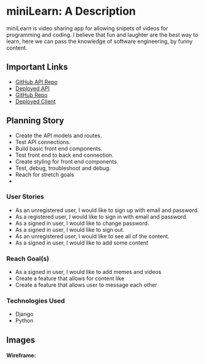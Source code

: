 # miniLearn: A Description

miniLearn is video sharing app for allowing snipets of videos for programming and coding. I believe that fun and laughter are the best way to learn, here we can pass the knowledge of software engineering, by funny content.

## Important Links

- [GitHub API Repo](https://github.com/danny-pantoja/miniLearn-django)
- [Deployed API](https://mini-learn-django.herokuapp.com/)
- [GitHub Repo](https://github.com/danny-pantoja/miniLearn-react)
- [Deployed Client](https://danny-pantoja.github.io/miniLearn-react)

## Planning Story

- Create the API models and routes.
- Test API connections.
- Build basic front end components.
- Test front end to back end connection.
- Create styling for front end components.
- Test, debug, troubleshoot and debug.
- Reach for stretch goals
-

### User Stories

- As an unregistered user, I would like to sign up with email and password.
- As a registered user, I would like to sign in with email and password.
- As a signed in user, I would like to change password.
- As a signed in user, I would like to sign out.
- As an unregistered user, I would like to see all of the content.
- As a signed in user, I would like to add some content


### Reach Goal(s)
- As a signed in user, I would like to add memes and videos
- Create a feature that allows for content like
- Create a feature that allows user to message each other

### Technologies Used

- Django
- Python


## Images

#### Wireframe:
